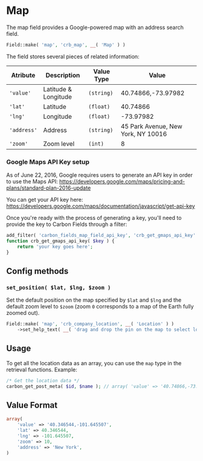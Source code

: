 # Map

The map field provides a Google-powered map with an address search field.

```php
Field::make( 'map', 'crb_map', __( 'Map' ) )
```

The field stores several pieces of related information:

| Atribute    | Description          | Value Type   | Value                              |
| ----------| -------------------- | ------------ | ---------------------------------- |
| `'value'`   | Latitude & Longitude | `(string)`   | 40.74866,-73.97982                 |
| `'lat'`     | Latitude             | `(float)`    | 40.74866                           |
| `'lng'`     | Longitude            | `(float)`    | -73.97982                          |
| `'address'` | Address              | `(string)`   | 45 Park Avenue, New York, NY 10016 |
| `'zoom'`    | Zoom level           | `(int)`      | 8                                  |

### Google Maps API Key setup

As of June 22, 2016, Google requires users to generate an API key in order to use the Maps API: <https://developers.google.com/maps/pricing-and-plans/standard-plan-2016-update>

You can get your API key here: https://developers.google.com/maps/documentation/javascript/get-api-key

Once you're ready with the process of generating a key, you'll need to provide the key to Carbon Fields through a filter:

```php
add_filter( 'carbon_fields_map_field_api_key', 'crb_get_gmaps_api_key' );
function crb_get_gmaps_api_key( $key ) {
    return 'your key goes here';
}
```

## Config methods

### `set_position( $lat, $lng, $zoom )`

Set the default position on the map specified by `$lat` and `$lng` and the default zoom level to `$zoom` (zoom `0` corresponds to a map of the Earth fully zoomed out).

```php
Field::make( 'map', 'crb_company_location', __( 'Location' ) )
    ->set_help_text( __( 'drag and drop the pin on the map to select location' ) )
```

## Usage

To get all the location data as an array, you can use the `map` type in the retrieval functions. Example:

```php
/* Get the location data */
carbon_get_post_meta( $id, $name ); // array( 'value' => '40.74866,-73.97982', lat' => 40.74866, 'lng' => -73.97982, 'address' => '45 Park Avenue,  New York, NY 10016', 'zoom' => 8)
```

## Value Format

```php
array(
    'value' => '40.346544,-101.645507',
    'lat' => 40.346544,
    'lng' => -101.645507,
    'zoom' => 10,
    'address' => 'New York',
)
```

